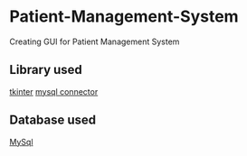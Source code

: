 # Patient-Management-System
Creating GUI for Patient Management System 
## Library used
[tkinter](https://docs.python.org/3/library/tkinter.html)
[mysql connector](https://www.mysql.com/products/connector/)
## Database used
[MySql](https://www.mysql.com/)
